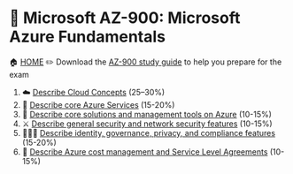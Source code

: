 # 🧱 Microsoft AZ-900: Microsoft Azure Fundamentals

🏠 [HOME](README.md)
✏️ Download the [AZ-900 study guide](https://docs.microsoft.com/en-us/certifications/exams/az-900) to help you prepare for the exam

1. ☁️ [Describe Cloud Concepts](az-900-part1.md) (25–30%)
2. 🚒 [Describe core Azure Services](az-900-part2.md) (15-20%)
3. 🔨 [Describe core solutions and management tools on Azure](az-900-part3.md) (10-15%)
4. ⚔️ [Describe general security and network security features](az-900-part4.md) (10-15%)
5. 🧑‍🤝‍🧑 [Describe identity, governance, privacy, and compliance features](az-900-part5.md) (15-20%)
6. 🤑 [Describe Azure cost management and Service Level Agreements](az-900-part6.md) (10-15%)
